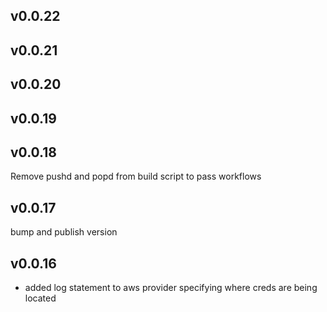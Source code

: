 v0.0.22
---

 
v0.0.21
---

 
v0.0.20
---

 
v0.0.19
---

 
v0.0.18
---
Remove pushd and popd from build script to pass workflows
 
v0.0.17
---
bump and publish version
 
v0.0.16
---
- added log statement to aws provider specifying where creds are being located
 
